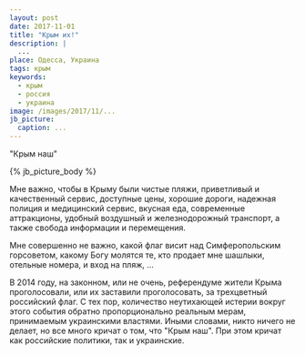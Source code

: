 ```yaml
---
layout: post
date: 2017-11-01
title: "Крым их!"
description: |
  ...
place: Одесса, Украина
tags: крым
keywords:
  - крым
  - россия
  - украина
image: /images/2017/11/...
jb_picture:
  caption: ...
---
```


"Крым наш"

{% jb_picture_body %}

<!--more-->

Мне важно, чтобы в Крыму были чистые пляжи, приветливый и качественный
сервис, доступные цены, хорошие дороги, надежная полиция и медицинский
сервис, вкусная еда, современные аттракционы, удобный воздушный и
железнодорожный транспорт, а также свобода информации и перемещения.

Мне совершенно не важно, какой флаг висит над Симферопольским горсоветом,
какому Богу молятся те, кто продает мне шашлыки, отельные номера, и вход
на пляж, ...

В 2014 году, на законном, или не очень, референдуме жители
Крыма проголосовали, или их заставили проголосовать, за
трехцветный российский флаг. С тех пор, количество неутихающей истерии
вокруг этого события обратно пропорционально реальным мерам, принимаемым
украинскими властями. Иными словами, никто ничего не делает, но все
много кричат о том, что "Крым наш". При этом кричат как российские политики,
так и украинские.

